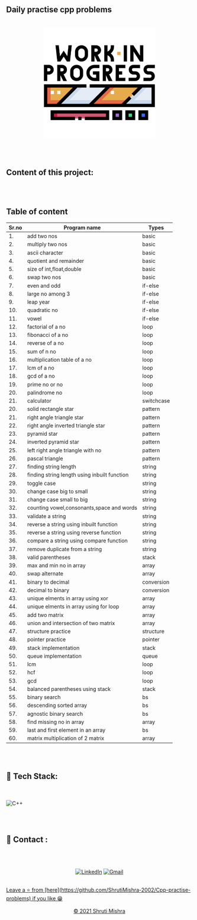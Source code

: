 ## Daily practise cpp problems
<br>
<div align="center"><img src="work.png" alt="output" width="300px" height="300px"> </div>
<!--<span> <img src="code.png" alt="output" width="100px" height="100px"></span>-->

<br><br>


<h2> Content of this project:</h2> 
<br><br>

## Table of content

|Sr.no| Program name                | Types |
| -   | -                           | -     |
| 1. | add two nos                  | basic |
| 2. | multiply two nos             | basic |
| 3. | ascii character              | basic |
| 4. | quotient and remainder       | basic |
| 5. | size of int,float,double     | basic |
| 6. | swap two nos                 | basic |
| 7. | even and odd                 | if-else |
| 8. | large no among 3             | if-else |
| 9. | leap year                    | if-else |
| 10.| quadratic no                 | if-else |
| 11.| vowel                        | if-else |
| 12.| factorial of a no            | loop |
| 13.| fibonacci of a no            | loop |
| 14.| reverse of a no              | loop |
| 15.| sum of n no                  | loop |
| 16.| multiplication table of a no | loop |
| 17.| lcm of a no                  | loop |
| 18.| gcd of a no                  | loop |
| 19.| prime no or no               | loop |
| 20.| palindrome no                | loop |
| 21.| calculator                   | switchcase |
| 20.| solid rectangle star         | pattern |
| 21.| right angle triangle star    | pattern |
| 22.| right angle inverted triangle star| pattern |
| 23.| pyramid star                 | pattern |
| 24.| inverted pyramid star        | pattern |
| 25.| left right angle triangle with no | pattern |
| 26.| pascal triangle              | pattern |
| 27.| finding string length        | string |
| 28.| finding string length using inbuilt function| string |
| 29.| toggle case                  | string |
| 30.| change case big to small     | string |
| 31.| change case small to big     | string |
| 32.| counting vowel,consonants,space and words| string |
| 33.| validate a string            | string |
| 34.| reverse a string using inbuilt function          | string |
| 35.| reverse a string using reverse function          | string |
| 36.| compare a string using compare function          | string |
| 37.| remove duplicate from a string | string |
| 38.| valid parentheses            | stack |
| 39.| max and min no in array         | array |
| 40.| swap alternate            | array |
| 41.| binary to decimal            | conversion |
| 42.| decimal to binary         | conversion |
| 43.| unique elments in array using xor            | array |
| 44.| unique elments in array using for loop            | array |
| 45.| add two matrix            | array |
| 46.| union and intersection of two matrix            | array |
| 47.| structure practice           | structure |
| 48.| pointer practice           | pointer |
| 49.| stack implementation           | stack |
| 50.| queue implementation           | queue |
| 51.| lcm         | loop |
| 52.| hcf         | loop |
| 53.| gcd        | loop |
| 54.| balanced parentheses using stack         | stack |
| 55.| binary search        | bs |
| 56.| descending sorted array         | bs |
| 57.| agnostic binary search         | bs |
| 58.| find missing no in array         |array |
| 59.| last and first element in an array        | bs |
| 60.| matrix multiplication of 2 matrix        | array |






<br><br>

## 📌 Tech Stack:
<br><br>
![C++](https://img.shields.io/badge/C++%20-%23E34F26.svg?&style=for-the-badge&logo=C++&logoColor=white)

<br><br>

<h2>📌 Contact :</h2>
<br><br>

<div align="center">

<a  href="https://www.linkedin.com/in/shruti-mishra-b270a7203/" target="_blank"><img alt="LinkedIn" src="https://img.shields.io/badge/linkedin%20-%230077B5.svg?&style=for-the-badge&logo=linkedin&logoColor=white" /></a><span>
<a href="mailto:shrutidmishra2002@gmail.com"><img  alt="Gmail" src="https://img.shields.io/badge/Gmail-D14836?style=for-the-badge&logo=gmail&logoColor=white"/></span>

</div>
<br>
Leave a ⭐ from [here](https://github.com/ShrutiMishra-2002/Cpp-practise-problems) if you like 😁
<br><br>
<div align="center">
© 2021 Shruti Mishra </div>